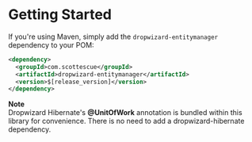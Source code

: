 ---
---

# Getting Started

If you're using Maven, simply add the `dropwizard-entitymanager` dependency to your POM:

```xml
<dependency>
  <groupId>com.scottescue</groupId>
  <artifactId>dropwizard-entitymanager</artifactId>
  <version>$[release_version]</version>
</dependency>
``` 

<div class="alert alert-info" role="alert"> 
  <div><strong>Note</strong></div> Dropwizard Hibernate's <strong>@UnitOfWork</strong> annotation 
  is bundled within this library for convenience.  There is no need to add a dropwizard-hibernate 
  dependency. 
</div>

